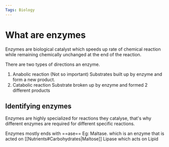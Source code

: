 ```yaml
---
Tags: Biology
---
```

# What are enzymes
Enzymes are biological catalyst which speeds up rate of chemical reaction while remaining chemically unchanged at the end of the reaction.

There are two types of directions an enzyme.
1. Anabolic reaction (Not so important)
	Substrates built up by enzyme and form a new product.
2. Catabolic reaction
	Substrate broken up by enzyme and formed 2 different products

## Identifying enzymes
Enzymes are highly specialized for reactions they catalyse, that's why different enzymes are required for different specific reactions.

Enzymes mostly ends with ==ase==
Eg: Maltase. which is an enzyme that is acted on [[Nutrients#Carbohydrates|Maltose]]
	Lipase which acts on Lipid
